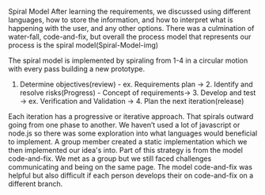 Spiral Model
After learning the requirements, we discussed using different languages, how to store the information, and how to interpret what is happening with the user, and any other options. There was a culmination of water-fall, code-and-fix, but overall the process model that represents our process is the spiral model(Spiral-Model-img)

The spiral model is implemented by spiraling from 1-4 in a circular motion with every pass building a new prototype.
1. Determine objectives(review) - ex. Requirements plan → 2. Identify and resolve risks(Progress) - Concept of requirements→ 3. Develop and test -> ex. Verification and Validation → 4. Plan the next iteration(release) 

Each iteration has a progressive or iterative approach. That spirals outward going from one phase to another. We haven’t used a lot of javascript or node.js so there was some exploration into what languages would beneficial to implement. A group member created a static implementation which we then implemented our idea's into. Part of this strategy is from the model code-and-fix. We met as a group but we still faced challenges communicating and being on the same page. The model code-and-fix was helpful but also difficult if each person develops their on code-and-fix on a different branch. 
